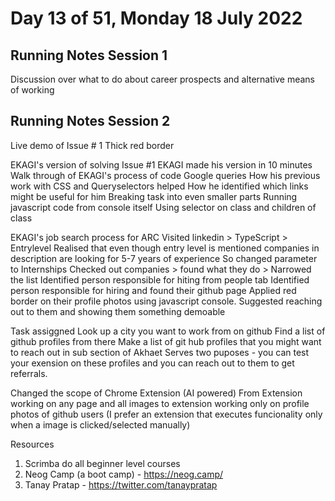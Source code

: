 # Day 13 of 51, Monday 18 July 2022

## Running Notes Session 1
Discussion over what to do about career prospects and alternative means of working

## Running Notes Session 2
Live demo of Issue # 1 Thick red border

EKAGI's version of solving Issue #1
EKAGI made his version in 10 minutes
    Walk through of EKAGI's process of code
     Google queries 
     How his previous work with CSS and Queryselectors helped
     How he identified which links might be useful for him 
     Breaking task into even smaller parts
     Running javascript code from console itself
     Using selector on class and children of class

EKAGI's job search process for ARC
    Visited linkedin > TypeScript > Entrylevel
    Realised that even though entry level is mentioned companies in description are looking for 5-7 years of experience
    So changed parameter to Internships
    Checked out companies > found what they do > Narrowed the list
    Identified person responsible for hiting from people tab
    Identified person responsible for hiring and found their github page
    Applied red border on their profile photos using javascript console.
    Suggested reaching out to them and showing them something demoable

Task assiggned 
Look up a city you want to work from on github
Find a list of github profiles from there
Make a list of git hub profiles that you might want to reach out in sub section of Akhaet
Serves two puposes - you can test your exension on these profiles and you can reach out to them to get referrals.

Changed the scope of Chrome Extension (AI powered)
From Extension working on any page and all images to extension working only on profile photos of github users
(I prefer an extension that executes funcionality only when a image is clicked/selected manually)

Resources 
1. Scrimba do all beginner level courses
1. Neog Camp (a boot camp) - https://neog.camp/
1. Tanay Pratap  - https://twitter.com/tanaypratap





    
